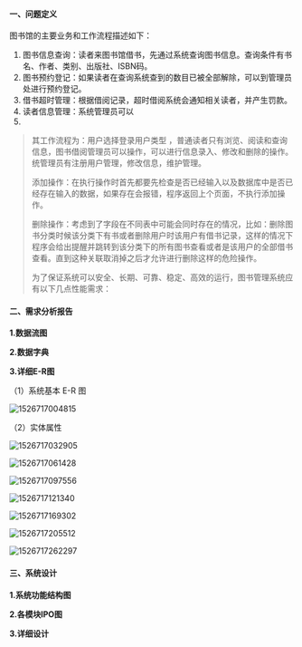 #### 一、问题定义

图书馆的主要业务和工作流程描述如下：

1. 图书信息查询：读者来图书馆借书，先通过系统查询图书信息。查询条件有书名、作者、类别、出版社、ISBN码。
2. 图书预约登记：如果读者在查询系统查到的数目已被全部解除，可以到管理员处进行预约登记。
3. 借书超时管理：根据借阅记录，超时借阅系统会通知相关读者，并产生罚款。
4. 读者信息管理：系统管理员可以
5. 





> 其工作流程为：用户选择登录用户类型 ，普通读者只有浏览、阅读和查询信息，图书借阅管理员可以操作，可以进行信息录入、修改和删除的操作。统管理员有注册用户管理，修改信息，维护管理。
>
> 添加操作：在执行操作时首先都要先检查是否已经输入以及数据库中是否已经存在输入的数据，如果存在会报错，程序返回上个页面，不执行添加操作。
>
> 删除操作：考虑到了字段在不同表中可能会同时存在的情况，比如：删除图书分类时候该分类下有书或者删除用户时该用户有借书记录，这样的情况下程序会给出提醒并跳转到该分类下的所有图书查看或者是该用户的全部借书查看。直到这种关联取消掉之后才允许进行删除这样的危险操作。
>
> 为了保证系统可以安全、长期、可靠、稳定、高效的运行，图书管理系统应有以下几点性能需求：

#### 二、需求分析报告

**1.数据流图**

**2.数据字典**

**3.详细E-R图**

（1）系统基本 E-R 图

![1526717004815](assets/1526717004815.png)

（2）实体属性

![1526717032905](assets/1526717032905.png)

![1526717061428](assets/1526717061428.png)

![1526717097556](assets/1526717097556.png)

![1526717121340](assets/1526717121340.png)

![1526717169302](assets/1526717169302.png)

![1526717205512](assets/1526717205512.png)

![1526717262297](assets/1526717262297.png)



#### 三、系统设计

**1.系统功能结构图**



**2.各模块IPO图**

**3.详细设计**